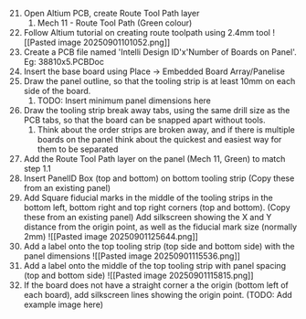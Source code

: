21. Open Altium PCB, create Route Tool Path layer
	1. Mech 11 - Route Tool Path (Green colour)
22. Follow Altium tutorial on creating route toolpath using 2.4mm tool
![[Pasted image 20250901101052.png]]
23. Create a PCB file named 'Intelli Design ID'x'Number of Boards on Panel'. Eg: 38810x5.PCBDoc
24. Insert the base board using Place -> Embedded Board Array/Panelise
25. Draw the panel outline, so that the tooling strip is at least 10mm on each side of the board.
	1. TODO: Insert minimum panel dimensions here
26. Draw the tooling strip break away tabs, using the same drill size as the PCB tabs, so that the board can be snapped apart without tools.
	1. Think about the order strips are broken away, and if there is multiple boards on the panel think about the quickest and easiest way for them to be separated
27. Add the Route Tool Path layer on the panel (Mech 11, Green) to match step 1.1
28. Insert PanelID Box (top and bottom) on bottom tooling strip (Copy these from an existing panel)
29. Add Square fiducial marks in the middle of the tooling strips in the bottom left, bottom right and top right corners (top and bottom).  (Copy these from an existing panel) Add silkscreen showing the X and Y distance from the origin point, as well as the fiducial mark size (normally 2mm)
![[Pasted image 20250901125644.png]]
30. Add a label onto the top tooling strip (top side and bottom side) with the panel dimensions
![[Pasted image 20250901115536.png]]
31. Add a label onto the middle of the top tooling strip with panel spacing (top and bottom side)
![[Pasted image 20250901115815.png]]
32. If the board does not have a straight corner a the origin (bottom left of each board), add silkscreen lines showing the origin point. (TODO: Add example image here)